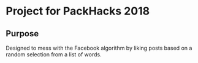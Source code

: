Project for PackHacks 2018
===============
Purpose
---------------
Designed to mess with the Facebook algorithm by liking posts based on a random selection from a list of words.
